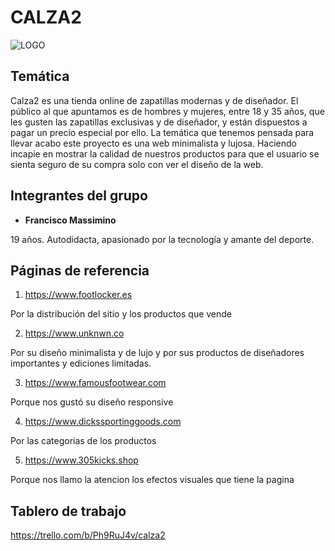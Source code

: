 # **CALZA2**

![LOGO](https://user-images.githubusercontent.com/67247715/123701157-da2b3e00-d837-11eb-9f83-1fbb5a431e50.png)

## Temática

Calza2 es una tienda online de zapatillas modernas y de diseñador. El público al que apuntamos es de hombres y mujeres, entre 18 y 35 años, que les gusten las zapatillas exclusivas y de diseñador, y están dispuestos a pagar un precio especial por ello. La temática que tenemos pensada para llevar acabo este proyecto es una web minimalista y lujosa. Haciendo incapie en mostrar la calidad de nuestros productos para que el usuario se sienta seguro de su compra solo con ver el diseño de la web. 



## Integrantes del grupo

- **Francisco Massimino**

19 años. Autodidacta, apasionado por la tecnología y amante del deporte.


## Páginas de referencia
1. https://www.footlocker.es

Por la distribución del sitio y los productos que vende


2. https://www.unknwn.co

Por su diseño minimalista y de lujo y por sus productos de diseñadores importantes y ediciones limitadas.


3. https://www.famousfootwear.com

Porque nos gustó su diseño responsive


4. https://www.dickssportinggoods.com

Por las categorias de los productos


5. https://www.305kicks.shop

Porque nos llamo la atencion los efectos visuales que tiene la pagina


## Tablero de trabajo

https://trello.com/b/Ph9RuJ4v/calza2
